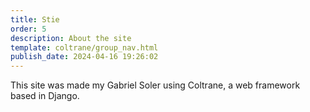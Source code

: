 ```yaml
---
title: Stie
order: 5
description: About the site
template: coltrane/group_nav.html
publish_date: 2024-04-16 19:26:02
---
```


This site was made my Gabriel Soler using Coltrane, a web framework based in Django. 